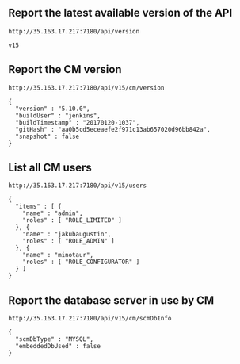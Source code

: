 ## Report the latest available version of the API
```
http://35.163.17.217:7180/api/version

v15
```

## Report the CM version
```
http://35.163.17.217:7180/api/v15/cm/version

{
  "version" : "5.10.0",
  "buildUser" : "jenkins",
  "buildTimestamp" : "20170120-1037",
  "gitHash" : "aa0b5cd5eceaefe2f971c13ab657020d96bb842a",
  "snapshot" : false
}
```
## List all CM users
```
http://35.163.17.217:7180/api/v15/users

{
  "items" : [ {
    "name" : "admin",
    "roles" : [ "ROLE_LIMITED" ]
  }, {
    "name" : "jakubaugustin",
    "roles" : [ "ROLE_ADMIN" ]
  }, {
    "name" : "minotaur",
    "roles" : [ "ROLE_CONFIGURATOR" ]
  } ]
}
```
## Report the database server in use by CM
```
http://35.163.17.217:7180/api/v15/cm/scmDbInfo

{
  "scmDbType" : "MYSQL",
  "embeddedDbUsed" : false
}
```